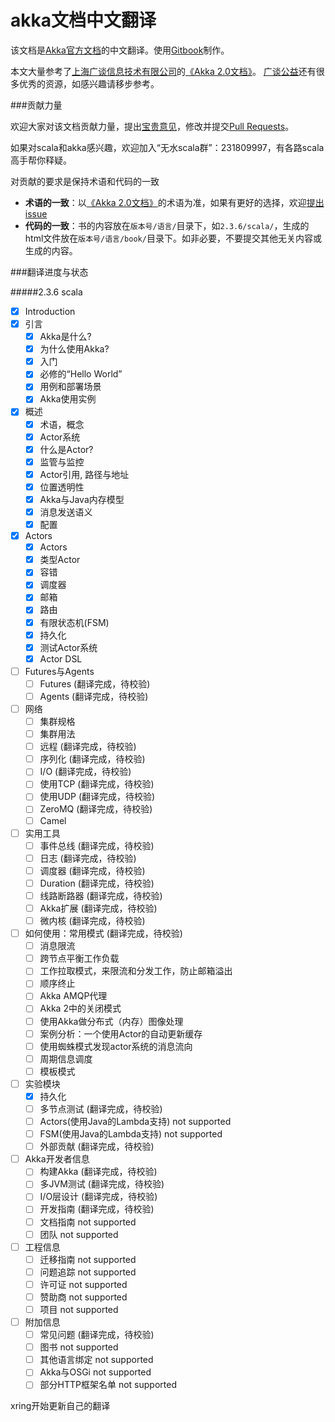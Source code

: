 akka文档中文翻译
===========

该文档是[Akka官方文档](http://akka.io/docs)的中文翻译。使用[Gitbook](https://www.gitbook.io/)制作。

本文大量参考了[上海广谈信息技术有限公司](http://www.gtan.com/)的[《Akka 2.0文档》](http://www.gtan.com/welfare04.html)。
[广谈公益](http://www.gtan.com/welfare.html)还有很多优秀的资源，如感兴趣请移步参考。

###贡献力量

欢迎大家对该文档贡献力量，提出[宝贵意见](../../issues)，修改并提交[Pull Requests](../../pulls)。

如果对scala和akka感兴趣，欢迎加入“无水scala群”：231809997，有各路scala高手帮你释疑。

对贡献的要求是保持术语和代码的一致

* **术语的一致**：以[《Akka 2.0文档》](http://www.gtan.com/welfare04.html)的术语为准，如果有更好的选择，欢迎[提出issue](../../issues)
* **代码的一致**：书的内容放在`版本号/语言/`目录下，如`2.3.6/scala/`，生成的html文件放在`版本号/语言/book/`目录下。如非必要，不要提交其他无关内容或生成的内容。

###翻译进度与状态

#####2.3.6 scala

* [x] Introduction
* [x] 引言
   * [x] Akka是什么?
   * [x] 为什么使用Akka?
   * [x] 入门
   * [x] 必修的“Hello World”
   * [x] 用例和部署场景
   * [x] Akka使用实例
* [x] 概述
   * [x] 术语，概念
   * [x] Actor系统
   * [x] 什么是Actor?
   * [x] 监管与监控
   * [x] Actor引用, 路径与地址
   * [x] 位置透明性
   * [x] Akka与Java内存模型
   * [x] 消息发送语义
   * [x] 配置
* [x] Actors
   * [x] Actors
   * [x] 类型Actor
   * [x] 容错
   * [x] 调度器
   * [x] 邮箱
   * [x] 路由
   * [x] 有限状态机(FSM)
   * [x] 持久化
   * [x] 测试Actor系统
   * [x] Actor DSL
* [ ] Futures与Agents
   * [ ] Futures (翻译完成，待校验)
   * [ ] Agents (翻译完成，待校验)
* [ ] 网络
   * [ ] 集群规格
   * [ ] 集群用法
   * [ ] 远程 (翻译完成，待校验)
   * [ ] 序列化 (翻译完成，待校验)
   * [ ] I/O (翻译完成，待校验)
   * [ ] 使用TCP (翻译完成，待校验)
   * [ ] 使用UDP (翻译完成，待校验)
   * [ ] ZeroMQ (翻译完成，待校验)
   * [ ] Camel
* [ ] 实用工具
   * [ ] 事件总线 (翻译完成，待校验)
   * [ ] 日志 (翻译完成，待校验)
   * [ ] 调度器 (翻译完成，待校验)
   * [ ] Duration (翻译完成，待校验)
   * [ ] 线路断路器 (翻译完成，待校验)
   * [ ] Akka扩展 (翻译完成，待校验)
   * [ ] 微内核 (翻译完成，待校验)
* [ ] 如何使用：常用模式 (翻译完成，待校验)
   * [ ] 消息限流
   * [ ] 跨节点平衡工作负载
   * [ ] 工作拉取模式，来限流和分发工作，防止邮箱溢出
   * [ ] 顺序终止
   * [ ] Akka AMQP代理
   * [ ] Akka 2中的关闭模式
   * [ ] 使用Akka做分布式（内存）图像处理
   * [ ] 案例分析：一个使用Actor的自动更新缓存
   * [ ] 使用蜘蛛模式发现actor系统的消息流向
   * [ ] 周期信息调度
   * [ ] 模板模式
* [ ] 实验模块
   * [x] 持久化
   * [ ] 多节点测试 (翻译完成，待校验)
   * [ ] Actors(使用Java的Lambda支持) not supported
   * [ ] FSM(使用Java的Lambda支持) not supported
   * [ ] 外部贡献 (翻译完成，待校验)
* [ ] Akka开发者信息
   * [ ] 构建Akka (翻译完成，待校验)
   * [ ] 多JVM测试 (翻译完成，待校验)
   * [ ] I/O层设计 (翻译完成，待校验)
   * [ ] 开发指南 (翻译完成，待校验)
   * [ ] 文档指南 not supported
   * [ ] 团队 not supported
* [ ] 工程信息
   * [ ] 迁移指南 not supported
   * [ ] 问题追踪 not supported
   * [ ] 许可证 not supported
   * [ ] 赞助商 not supported
   * [ ] 项目 not supported
* [ ] 附加信息
   * [ ] 常见问题 (翻译完成，待校验)
   * [ ] 图书 not supported
   * [ ] 其他语言绑定 not supported
   * [ ] Akka与OSGi not supported
   * [ ] 部分HTTP框架名单 not supported

xring开始更新自己的翻译
